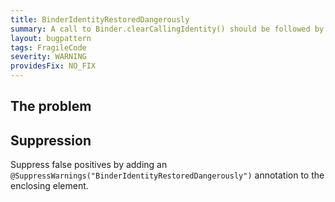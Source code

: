 ```yaml
---
title: BinderIdentityRestoredDangerously
summary: A call to Binder.clearCallingIdentity() should be followed by Binder.restoreCallingIdentity() in a finally block. Otherwise the wrong Binder identity may be used by subsequent code.
layout: bugpattern
tags: FragileCode
severity: WARNING
providesFix: NO_FIX
---
```


<!--
*** AUTO-GENERATED, DO NOT MODIFY ***
To make changes, edit the @BugPattern annotation or the explanation in docs/bugpattern.
-->

## The problem


## Suppression
Suppress false positives by adding an `@SuppressWarnings("BinderIdentityRestoredDangerously")` annotation to the enclosing element.
